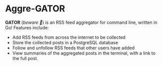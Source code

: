 # Aggre-GATOR

**GATOR** (*beware 🐊*) is an RSS feed aggregator for command line, written in Go! Features include:
- Add RSS feeds from across the internet to be collected
- Store the collected posts in a PostgreSQL database
- Follow and unfollow RSS feeds that other users have added
- View summaries of the aggregated posts in the terminal, with a link to the full post.